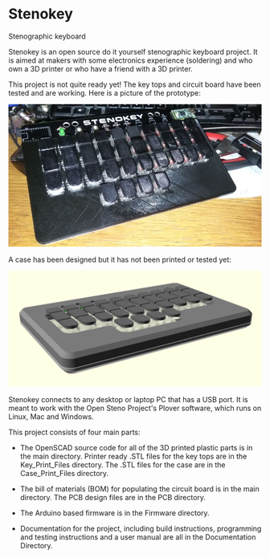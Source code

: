 # Stenokey

Stenographic keyboard

Stenokey is an open source do it yourself stenographic keyboard project.  It is aimed 
at makers with some electronics experience (soldering) and who own a 3D printer 
or who have a friend with a 3D printer.

This project is not quite ready yet!  The key tops and circuit board have 
been tested and are working.  Here is a picture of the prototype:  

![Documentation/Prototype.jpg](Documentation/Prototype.jpg)

A case has been designed but it has not been printed or tested yet:  

![Documentation/Stenokey.png](Documentation/Stenokey.png)

Stenokey connects to any desktop or laptop PC that has a USB port.  It is meant 
to work with the Open Steno Project's Plover software, which runs on Linux, Mac and 
Windows.

This project consists of four main parts:

- The OpenSCAD source code for all of the 3D printed plastic parts is in the main 
directory.  Printer ready .STL files for the key tops are in the Key\_Print\_Files 
directory.  The .STL files for the case are in the Case\_Print\_Files directory.  

- The bill of materials (BOM) for populating the circuit board is in the main 
directory.  The PCB design files are in the PCB directory.

- The Arduino based firmware is in the Firmware directory.

- Documentation for the project, including build instructions, programming and testing 
instructions and a user manual are all in the Documentation Directory.
